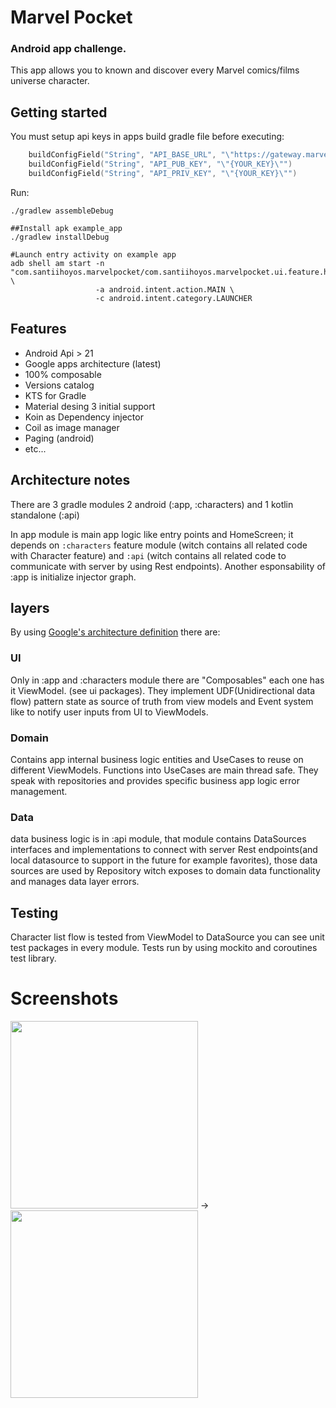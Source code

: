 # Marvel Pocket
### Android app challenge.

This app allows you to known and discover every Marvel comics/films universe character.

## Getting started
You must setup api keys in apps build gradle file before executing:
```kotlin
    buildConfigField("String", "API_BASE_URL", "\"https://gateway.marvel.com\"")
    buildConfigField("String", "API_PUB_KEY", "\"{YOUR_KEY}\"")
    buildConfigField("String", "API_PRIV_KEY", "\"{YOUR_KEY}\"")
```

Run:
```shell
./gradlew assembleDebug

##Install apk example_app
./gradlew installDebug

#Launch entry activity on example app
adb shell am start -n "com.santiihoyos.marvelpocket/com.santiihoyos.marvelpocket.ui.feature.home.HomeActivity" \
                   -a android.intent.action.MAIN \
                   -c android.intent.category.LAUNCHER
```

## Features
- Android Api > 21
- Google apps architecture (latest)
- 100% composable
- Versions catalog
- KTS for Gradle
- Material desing 3 initial support
- Koin as Dependency injector
- Coil as image manager
- Paging (android)
- etc...

## Architecture notes

There are 3 gradle modules 2 android (:app, :characters) and 1 kotlin standalone (:api) 

In app module is main app logic like entry points and HomeScreen; it depends on `:characters` feature module (witch contains
all related code with Character feature) and `:api` (witch contains all related code to communicate with server by using Rest endpoints).
Another esponsability of :app is initialize injector graph.

## layers

By using [Google's architecture definition](https://developer.android.com/topic/architecture) there are:

### UI
Only in :app and :characters module there are "Composables" each one has it ViewModel. (see ui packages).
They implement UDF(Unidirectional data flow) pattern state as source of truth from view models and Event system like
to notify user inputs from UI to ViewModels.

### Domain
Contains app internal business logic entities and UseCases to reuse on different ViewModels.
Functions into UseCases are main thread safe. They speak with repositories and provides specific
business app logic error management.

### Data
data business logic is in :api module, that module contains DataSources interfaces and implementations
to connect with server Rest endpoints(and local datasource to support in the future for example favorites), 
those data sources are used by Repository witch exposes to domain data functionality and manages data layer errors.

## Testing
Character list flow is tested from ViewModel to DataSource you can see unit test packages in every module.
Tests run by using mockito and coroutines test library.

# Screenshots
<img src="docs/img/example_list.png" width="300"> -> <img src="docs/img/example_detail.png" width="300">
